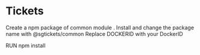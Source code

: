 # Tickets

Create a npm package of common module .
Install and change the package name with @sgtickets/common
Replace DOCKERID with your DockerID

RUN npm install
